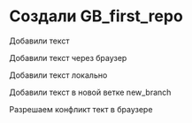 ﻿# Создали GB_first_repo

Добавили текст

Добавили текст через браузер

Добавили текст локально

Добавили текст в новой ветке new_branch

Разрешаем конфликт тект в браузере
